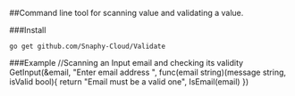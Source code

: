 ##Command line tool for scanning value and validating a value.

###Install

    go get github.com/Snaphy-Cloud/Validate


###Example
    //Scanning an Input email and checking its validity
    GetInput(&email, "Enter email address ", func(email string)(message string, isValid bool){
       return "Email must be a valid one", IsEmail(email)
    })
